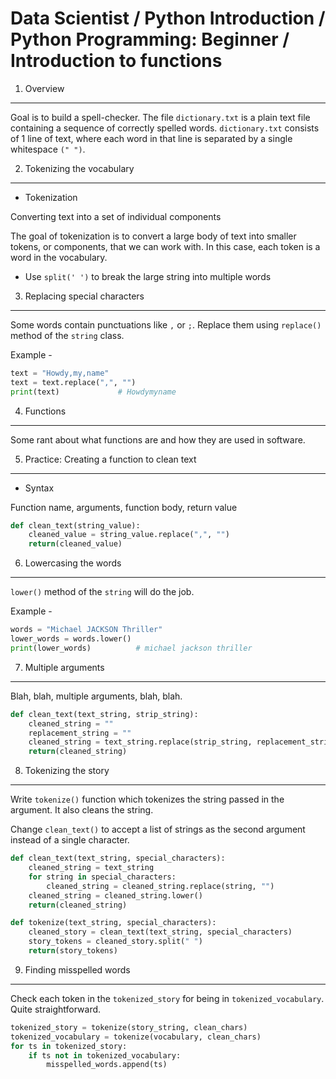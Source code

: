 Data Scientist / Python Introduction / Python Programming: Beginner / Introduction to functions
===============================================================================================

1. Overview
-----------

Goal is to build a spell-checker. The file `dictionary.txt` is a plain text file containing a sequence of 
correctly spelled words. `dictionary.txt` consists of 1 line of text, where each word in that line is 
separated by a single whitespace `(" ")`.

2. Tokenizing the vocabulary
----------------------------

- Tokenization

Converting text into a set of individual components

The goal of tokenization is to convert a large body of text into smaller tokens, or components, that we can work with. 
In this case, each token is a word in the vocabulary.

- Use `split(' ')` to break the large string into multiple words

3. Replacing special characters
-------------------------------

Some words contain punctuations like `,` or `;`. Replace them using `replace()` method of the `string` class.

Example -

```python
text = "Howdy,my,name"
text = text.replace(",", "")
print(text)             # Howdymyname
``` 

4. Functions
------------

Some rant about what functions are and how they are used in software.

5. Practice: Creating a function to clean text
----------------------------------------------

- Syntax

Function name, arguments, function body, return value

```python
def clean_text(string_value):
    cleaned_value = string_value.replace(",", "")
    return(cleaned_value)
```

6. Lowercasing the words
------------------------

`lower()` method of the `string` will do the job.

Example -

```python
words = "Michael JACKSON Thriller"
lower_words = words.lower()
print(lower_words)          # michael jackson thriller
```

7. Multiple arguments
---------------------

Blah, blah, multiple arguments, blah, blah.

```python
def clean_text(text_string, strip_string):
    cleaned_string = ""
    replacement_string = ""
    cleaned_string = text_string.replace(strip_string, replacement_string)
    return(cleaned_string)
```

8. Tokenizing the story
-----------------------

Write `tokenize()` function which tokenizes the string passed in the argument. It also cleans the string.

Change `clean_text()` to accept a list of strings as the second argument instead of a single character.

```python
def clean_text(text_string, special_characters):
    cleaned_string = text_string
    for string in special_characters:
        cleaned_string = cleaned_string.replace(string, "")
    cleaned_string = cleaned_string.lower()
    return(cleaned_string)

def tokenize(text_string, special_characters):
    cleaned_story = clean_text(text_string, special_characters)
    story_tokens = cleaned_story.split(" ")
    return(story_tokens)
```

9. Finding misspelled words
---------------------------

Check each token in the `tokenized_story` for being in `tokenized_vocabulary`. Quite straightforward.

```python
tokenized_story = tokenize(story_string, clean_chars)
tokenized_vocabulary = tokenize(vocabulary, clean_chars)
for ts in tokenized_story:
    if ts not in tokenized_vocabulary:
        misspelled_words.append(ts)
```

